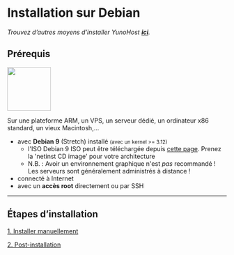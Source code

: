 # Installation sur Debian

*Trouvez d’autres moyens d’installer YunoHost **[ici](/install_fr)**.*

## Prérequis

<img width=100 src="/images/debian-logo.png">

Sur une plateforme ARM, un VPS, un serveur dédié, un ordinateur x86 standard, un vieux Macintosh,...

* avec **Debian 9** (Stretch) installé <small>(avec un kernel >= 3.12)</small>
   * l'ISO Debian 9 ISO peut être téléchargée depuis [cette page](https://www.debian.org/releases/stretch/debian-installer/). Prenez la 'netinst CD image' pour votre architecture
   * N.B. : Avoir un environnement graphique n'est *pas* recommandé ! Les serveurs sont généralement administrés à distance !
* connecté à Internet
* avec un **accès root** directement ou par SSH

---

## Étapes d’installation

<a class="btn btn-lg btn-default" href="/install_manually_fr">1. Installer manuellement</a>

<a class="btn btn-lg btn-default" href="/postinstall_fr">2. Post-installation</a>

